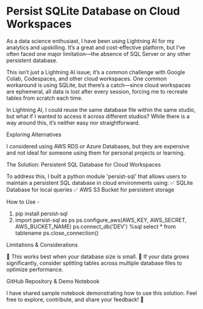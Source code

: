 # Persist SQLite Database on Cloud Workspaces 

As a data science enthusiast, I have been using Lightning AI for my analytics and upskilling. It’s a great and cost-effective platform, but I’ve often faced one major limitation—the absence of SQL Server or any other persistent database.

This isn’t just a Lightning AI issue; it’s a common challenge with Google Colab, Codespaces, and other cloud workspaces. One common workaround is using SQLite, but there’s a catch—since cloud workspaces are ephemeral, all data is lost after every session, forcing me to recreate tables from scratch each time.

In Lightning AI, I could reuse the same database file within the same studio, but what if I wanted to access it across different studios? While there is a way around this, it’s neither easy nor straightforward.

Exploring Alternatives

I considered using AWS RDS or Azure Databases, but they are expensive and not ideal for someone using them for personal projects or learning.

The Solution: Persistent SQL Database for Cloud Workspaces

To address this, I built a python module 'persist-sql' that allows users to maintain a persistent SQL database in cloud environments using:
✅ SQLite Database for local queries
✅ AWS S3 Bucket for persistent storage

How to Use - 
1. pip install persist-sql
2. import persist-sql as ps
	ps.configure_aws(AWS_KEY, AWS_SECRET, AWS_BUCKET_NAME) 
	ps.connect_db('DEV')
	%sql select * from tablename
	ps.close_connection()

Limitations & Considerations

🔹 This works best when your database size is small.
🔹 If your data grows significantly, consider splitting tables across multiple database files to optimize performance.

GitHub Repository & Demo Notebook

I have shared sample notebook demonstrating how to use this solution. Feel free to explore, contribute, and share your feedback! 🚀
